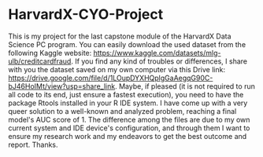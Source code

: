 # HarvardX-CYO-Project
This is my project for the last capstone module of the HarvardX Data Science PC program.
You can easily download the used dataset from the following Kaggle website: https://www.kaggle.com/datasets/mlg-ulb/creditcardfraud. If you find any kind of troubles or differences, I share with you the dataset saved on my own computer via this Drive link: https://drive.google.com/file/d/1LOupDYXHQplgGaAegqG90C-bJ46HoIMt/view?usp=share_link. Maybe, if pleased (it is not required to run all code to its end, just ensure a fastest execution), you need to have the package Rtools installed in your R IDE system.
I have come up with a very queer solution to a well-known and analyzed problem, reaching a final model's AUC score of 1.
The difference among the files are due to my own current system and IDE device's configuration, and through them I want to ensure my research work and my endeavors to get the best outcome and report. Thanks.
